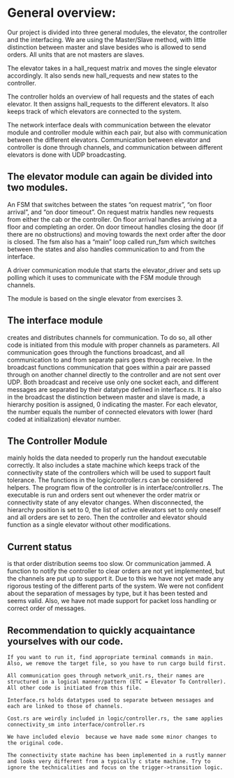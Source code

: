 # General overview:  

Our project is divided into three general modules, the elevator, the controller and the interfacing. We are using the Master/Slave method, with little distinction between master and slave besides who is allowed to send orders. All units that are not masters are slaves. 

The elevator takes in a hall_request matrix and moves the single elevator accordingly. It also sends new hall_requests and new states to the controller. 

The controller holds an overview of hall requests and the states of each elevator. It then assigns hall_requests to the different elevators. It also keeps track of which elevators are connected to the system.  

The network interface deals with communication between the elevator module and controller module within each pair, but also with communication between the different elevators. Communication between elevator and controller is done through channels, and communication between different elevators is done with UDP broadcasting.  

## The elevator module can again be divided into two modules.  

An FSM that switches between the states “on request matrix”, “on floor arrival”, and “on door timeout”. On request matrix handles new requests from either the cab or the controller. On floor arrival handles arriving at a floor and completing an order. On door timeout handles closing the door (if there are no obstructions) and moving towards the next order after the door is closed. The fsm also has a “main” loop called run_fsm which switches between the states and also handles communication to and from the interface. 

A driver communication module that starts the elevator_driver and sets up polling which it uses to communicate with the FSM module through channels. 

The module is based on the single elevator from exercises 3. 

## The interface module
creates and distributes channels for communication. To do so, all other code is initiated from this module with proper channels as parameters. All communication goes through the functions broadcast, and all communication to and from separate pairs goes through receive. In the broadcast functions communication that goes within a pair are passed through on another channel directly to the controller and are not sent over UDP. Both broadcast and receive use only one socket each, and different messages are separated by their datatype defined in interface.rs. It is also in the broadcast the distinction between master and slave is made, a hierarchy position is assigned, 0 indicating the master. For each elevator, the number equals the number of connected elevators with lower (hard coded at initialization) elevator number. 

## The Controller Module
 mainly holds the data needed to properly run the handout executable correctly. It also includes a state machine which keeps track of the connectivity state of the controllers which will be used to support fault tolerance. The functions in the logic/controller.rs can be considered helpers. The program flow of the controller is in interface/controller.rs. The executable is run and orders sent out whenever the order matrix or connectivity state of any elevator changes. When disconnected, the hierarchy position is set to 0, the list of active elevators set to only oneself and all orders are set to zero. Then the controller and elevator should function as a single elevator without other modifications.  

## Current status
 is that order distribution seems too slow. Or communication jammed. A function to notify the controller to clear orders are not yet implemented, but the channels are put up to support it. Due to this we have not yet made any rigorous testing of the different parts of the system. We were not confident about the separation of messages by type, but it has been tested and seems valid. Also, we have not made support for packet loss handling or correct order of messages. 

## Recommendation to quickly acquaintance yourselves with our code.  

    If you want to run it, find appropriate terminal commands in main. Also, we remove the target file, so you have to run cargo build first.

    All communication goes through network_unit.rs, their names are structured in a logical manner/pattern (ETC = Elevator To Controller). All other code is initiated from this file. 

    Interface.rs holds datatypes used to separate between messages and each are linked to those of channels. 

    Cost.rs are weirdly included in logic/controller.rs, the same applies connectivity_sm into interface/controller.rs 

    We have included elevio  because we have made some minor changes to the original code. 

    The connectivity state machine has been implemented in a rustly manner and looks very different from a typically c state machine. Try to ignore the technicalities and focus on the trigger->transition logic.  

    